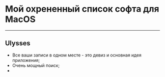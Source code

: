 # Мой охрененный список софта для MacOS
----
## Ulysses
- Все ваши записи в одном месте - это девиз и основная идея приложения;
- Очень мощный поиск;
- 